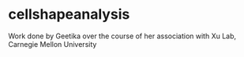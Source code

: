 # cellshapeanalysis
Work done by Geetika over the course of her association with Xu Lab, Carnegie Mellon University
